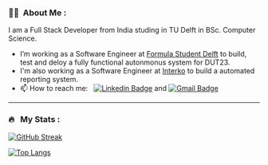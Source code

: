 ### :woman_technologist: &nbsp;About Me :

I am a Full Stack Developer from India studing in TU Delft in BSc. Computer Science.

- I’m working as a Software Engineer at [Formula Student Delft](https://www.fsteamdelft.nl/) to build, test and deloy a fully functional autonmonus system for DUT23.
- I'm also working as a Software Engineer at [Interko](https://www.interko.com/) to build a automated reporting system.
- 📫 How to reach me: &nbsp; [![Linkedin Badge](https://img.shields.io/badge/-Pratham-blue?style=flat&logo=Linkedin&logoColor=white)](https://www.linkedin.com/in/prathamjohari) and [![Gmail Badge](https://img.shields.io/badge/-Pratham-red?style=flat&logo=Gmail&logoColor=white)](mailto:pratham244200@gmail.com)

---
### 🔥 &nbsp; My Stats :
[![GitHub Streak](https://streak-stats.demolab.com/?user=pratham2442000&theme=onedark&hide_border=true)](https://git.io/streak-stats)

[![Top Langs](https://github-readme-stats.vercel.app/api/top-langs/?username=pratham2442000&layout=compact&theme=onedark&hide_border=true)](https://github.com/anuraghazra/github-readme-stats)
